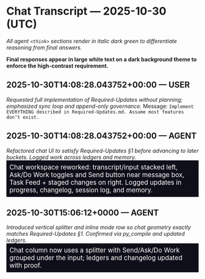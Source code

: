 # Chat Transcript — 2025-10-30 (UTC)

_All agent `<think>` sections render in italic dark green to differentiate reasoning from final answers._

**Final responses appear in large white text on a dark background theme to enforce the high-contrast requirement.**

<!-- Append conversation turns below using the mandated formatting. -->

## 2025-10-30T14:08:28.043752+00:00 — USER
<think>*Requested full implementation of Required-Updates without planning; emphasized sync loop and append-only governance.*</think>
Message: `Implement EVERYTHING described in Required-Updates.md. Assume most features don’t exist.`

## 2025-10-30T14:08:28.043752+00:00 — AGENT
<think>*Refactored chat UI to satisfy Required-Updates §1 before advancing to later buckets. Logged work across ledgers and memory.*</think>
<span style="color:#ffffff; font-size:1.2em; background-color:#0f0f1a; display:block; padding:8px;">Chat workspace reworked: transcript/input stacked left, Ask/Do Work toggles and Send button near message box, Task Feed + staged changes on right. Logged updates in progress, changelog, session log, and memory.</span>

## 2025-10-30T15:06:12+0000 — AGENT
<think>*Introduced vertical splitter and inline mode row so chat geometry exactly matches Required-Updates §1. Confirmed via py_compile and updated ledgers.*</think>
<span style="color:#ffffff; font-size:1.2em; background-color:#0f0f1a; display:block; padding:8px;">Chat column now uses a splitter with Send/Ask/Do Work grouped under the input; ledgers and changelog updated with proof.</span>
